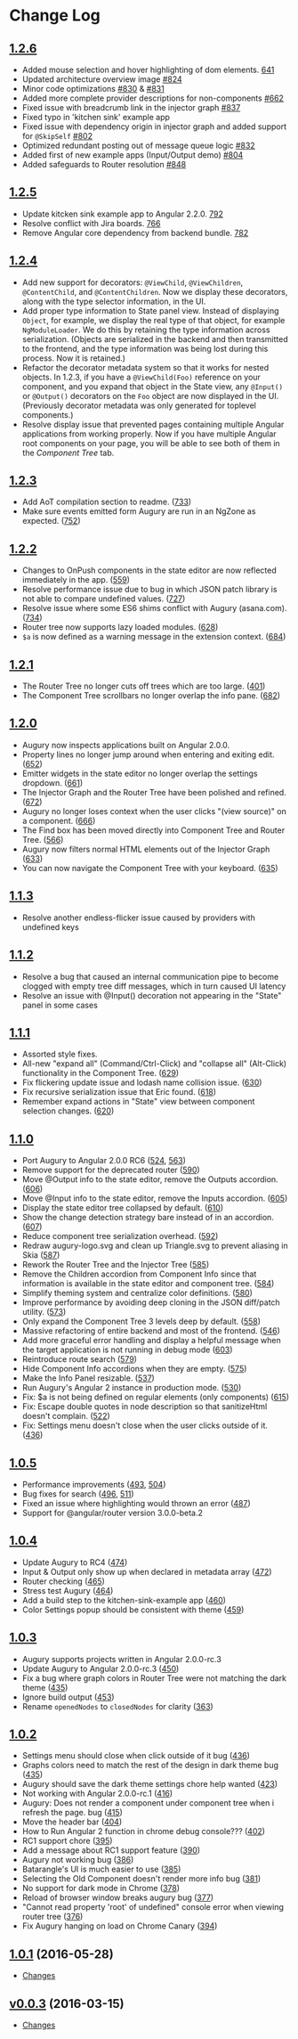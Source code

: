 # Change Log
## [1.2.6](https://github.com/rangle/tree/1.2.6)
* Added mouse selection and hover highlighting of dom elements. [641](https://github.com/rangle/augury/issues/641)
* Updated architecture overview image [#824](https://github.com/rangle/augury/issues/824)
* Minor code optimizations [#830](https://github.com/rangle/augury/issues/830) & [#831](https://github.com/rangle/augury/issues/831)
* Added more complete provider descriptions for non-components [#662](https://github.com/rangle/augury/issues/662)
* Fixed issue with breadcrumb link in the injector graph [#837](https://github.com/rangle/augury/issues/837)
* Fixed typo in 'kitchen sink' example app
* Fixed issue with dependency origin in injector graph and added support for `@SkipSelf` [#802](https://github.com/rangle/augury/issues/802)
* Optimized redundant posting out of message queue logic [#832](https://github.com/rangle/augury/issues/832)
* Added first of new example apps (Input/Output demo) [#804](https://github.com/rangle/augury/issues/804)
* Added safeguards to Router resolution [#848](https://github.com/rangle/augury/issues/848)

## [1.2.5](https://github.com/rangle/tree/1.2.5)
* Update kitcken sink example app to Angular 2.2.0. [792](https://github.com/rangle/augury/issues/792)
* Resolve conflict with Jira boards. [766](https://github.com/rangle/augury/issues/766)
* Remove Angular core dependency from backend bundle. [782](https://github.com/rangle/augury/issues/782)

## [1.2.4](https://github.com/rangle/tree/1.2.4)
* Add new support for decorators: `@ViewChild`, `@ViewChildren`, `@ContentChild`, and `@ContentChildren`. Now we display these decorators, along with the type selector information, in the UI.
* Add proper type information to State panel view. Instead of displaying `Object`, for example, we display the real type of that object, for example `NgModuleLoader`. We do this by retaining the type information across serialization. (Objects are serialized in the backend and then transmitted to the frontend, and the type information was being lost during this process. Now it is retained.)
* Refactor the decorator metadata system so that it works for nested objects. In 1.2.3, if you have a `@ViewChild(Foo)` reference on your component, and you expand that object in the State view, any `@Input()` or `@Output()` decorators on the `Foo` object are now displayed in the UI. (Previously decorator metadata was only generated for toplevel components.)
* Resolve display issue that prevented pages containing multiple Angular applications from working properly. Now if you have multiple Angular root components on your page, you will be able to see both of them in the _Component Tree_ tab.

## [1.2.3](https://github.com/rangle/tree/1.2.3)
* Add AoT compilation section to readme. ([733](https://github.com/rangle/augury/issues/733))
* Make sure events emitted form Augury are run in an NgZone as expected. ([752](https://github.com/rangle/augury/issues/752))

## [1.2.2](https://github.com/rangle/tree/1.2.2)
* Changes to OnPush components in the state editor are now reflected immediately in the app. ([559](https://github.com/rangle/augury/issues/559))
* Resolve performance issue due to bug in which JSON patch library is not able to compare undefined values. ([727](https://github.com/rangle/augury/issues/727))
* Resolve issue where some ES6 shims conflict with Augury (asana.com). ([734](https://github.com/rangle/augury/issues/734))
* Router tree now supports lazy loaded modules. ([628](https://github.com/rangle/augury/issues/628))
* `$a` is now defined as a warning message in the extension context. ([684](https://github.com/rangle/augury/issues/684))

## [1.2.1](https://github.com/rangle/tree/1.2.1)
* The Router Tree no longer cuts off trees which are too large. ([401](https://github.com/rangle/augury/issues/401))
* The Component Tree scrollbars no longer overlap the info pane. ([682](https://github.com/rangle/augury/issues/682))

## [1.2.0](https://github.com/rangle/tree/1.2.0)
* Augury now inspects applications built on Angular 2.0.0.
* Property lines no longer jump around when entering and exiting edit. ([652](https://github.com/rangle/augury/issues/652))
* Emitter widgets in the state editor no longer overlap the settings dropdown. ([661](https://github.com/rangle/augury/issues/661))
* The Injector Graph and the Router Tree have been polished and refined. ([672](https://github.com/rangle/augury/pull/672))
* Augury no longer loses context when the user clicks "(view source)" on a component. ([666](https://github.com/rangle/augury/issues/666))
* The Find box has been moved directly into Component Tree and Router Tree. ([566](https://github.com/rangle/augury/issues/566))
* Augury now filters normal HTML elements out of the Injector Graph ([633](https://github.com/rangle/augury/pull/633))
* You can now navigate the Component Tree with your keyboard. ([635](https://github.com/rangle/augury/pull/635))

## [1.1.3](https://github.com/rangle/tree/1.1.3)
* Resolve another endless-flicker issue caused by providers with undefined keys

## [1.1.2](https://github.com/rangle/tree/1.1.2)
* Resolve a bug that caused an internal communication pipe to become clogged with empty tree diff messages, which in turn caused UI latency
* Resolve an issue with @Input() decoration not appearing in the "State" panel in some cases

## [1.1.1](https://github.com/rangle/tree/1.1.1)
* Assorted style fixes.
* All-new "expand all" (Command/Ctrl-Click) and "collapse all" (Alt-Click) functionality in the Component Tree. ([629](https://github.com/rangle/augury/issues/629))
* Fix flickering update issue and lodash name collision issue. ([630](https://github.com/rangle/augury/issues/630))
* Fix recursive serialization issue that Eric found. ([618](https://github.com/rangle/augury/618))
* Remember expand actions in "State" view between component selection changes. ([620](https://github.com/rangle/augury/issues/620))

## [1.1.0](https://github.com/rangle/augury/tree/1.1.0)
* Port Augury to Angular 2.0.0 RC6 ([524](https://github.com/rangle/augury/issues/524), [563](https://github.com/rangle/augury/issues/563))
* Remove support for the deprecated router ([590](https://github.com/rangle/augury/issues/590))
* Move @Output info to the state editor, remove the Outputs accordion. ([606](https://github.com/rangle/augury/issues/606))
* Move @Input info to the state editor, remove the Inputs accordion. ([605](https://github.com/rangle/augury/issues/605))
* Display the state editor tree collapsed by default. ([610](https://github.com/rangle/augury/issues/610))
* Show the change detection strategy bare instead of in an accordion. ([607](https://github.com/rangle/augury/issues/607))
* Reduce component tree serialization overhead. ([592](https://github.com/rangle/augury/issues/592))
* Redraw augury-logo.svg and clean up Triangle.svg to prevent aliasing in Skia ([587](https://github.com/rangle/augury/issues/587))
* Rework the Router Tree and the Injector Tree ([585](https://github.com/rangle/augury/issues/585))
* Remove the Children accordion from Component Info since that information is available in the state editor and component tree. ([584](https://github.com/rangle/augury/issues/584))
* Simplify theming system and centralize color definitions. ([580](https://github.com/rangle/augury/issues/580))
* Improve performance by avoiding deep cloning in the JSON diff/patch utility. ([573](https://github.com/rangle/augury/issues/573))
* Only expand the Component Tree 3 levels deep by default. ([558](https://github.com/rangle/augury/issues/558))
* Massive refactoring of entire backend and most of the frontend. ([546](https://github.com/rangle/augury/issues/546))
* Add more graceful error handling and display a helpful message when the target application is not running in debug mode ([603](https://github.com/rangle/augury/issues/603))
* Reintroduce route search ([579](https://github.com/rangle/augury/issues/579))
* Hide Component Info accordions when they are empty. ([575](https://github.com/rangle/augury/issues/575))
* Make the Info Panel resizable. ([537](https://github.com/rangle/augury/issues/537))
* Run Augury's Angular 2 instance in production mode. ([530](https://github.com/rangle/augury/issues/530))
* Fix: $a is not being defined on regular elements (only components) ([615](https://github.com/rangle/augury/issues/615))
* Fix: Escape double quotes in node description so that sanitizeHtml doesn't complain. ([522](https://github.com/rangle/augury/issues/522))
* Fix: Settings menu doesn't close when the user clicks outside of it. ([436](https://github.com/rangle/augury/issues/436))

## [1.0.5](https://github.com/rangle/augury/tree/1.0.5)
* Performance improvements ([493](https://github.com/rangle/augury/issues/493), [504](https://github.com/rangle/augury/issues/504))
* Bug fixes for search ([496](https://github.com/rangle/augury/issues/496), [511](https://github.com/rangle/augury/issues/511))
* Fixed an issue where highlighting would thrown an error ([487](https://github.com/rangle/augury/issues/487))
* Support for @angular/router version 3.0.0-beta.2

## [1.0.4](https://github.com/rangle/augury/tree/1.0.4)
* Update Augury to RC4 ([474](https://github.com/rangle/augury/issues/474))
* Input & Output only show up when declared in metadata array ([472](https://github.com/rangle/augury/issues/472))
* Router checking ([465](https://github.com/rangle/augury/issues/465))
* Stress test Augury ([464](https://github.com/rangle/augury/issues/464))
* Add a build step to the kitchen-sink-example app ([460](https://github.com/rangle/augury/issues/460))
* Color Settings popup should be consistent with theme ([459](https://github.com/rangle/augury/issues/459))

## [1.0.3](https://github.com/rangle/augury/tree/1.0.3)
* Augury supports projects written in Angular 2.0.0-rc.3
* Update Augury to Angular 2.0.0-rc.3 ([450](https://github.com/rangle/augury/issues/450))
* Fix a bug where graph colors in Router Tree were not matching the dark theme ([435](https://github.com/rangle/augury/issues/435))
* Ignore build output ([453](https://github.com/rangle/augury/issues/453))
* Rename `openedNodes` to `closedNodes` for clarity ([363](https://github.com/rangle/augury/issues/363))

## [1.0.2](https://github.com/rangle/augury/tree/1.0.2)
* Settings menu should close when click outside of it bug ([436](https://github.com/rangle/augury/issues/436))
* Graphs colors need to match the rest of the design in dark theme bug ([435](https://github.com/rangle/augury/issues/435))
* Augury should save the dark theme settings chore help wanted ([423](https://github.com/rangle/augury/issues/423))
* Not working with Angular 2.0.0-rc.1 ([416](https://github.com/rangle/augury/issues/416))
* Augury: Does not render a component under component tree when i refresh the page. bug ([415](https://github.com/rangle/augury/issues/415))
* Move the header bar ([404](https://github.com/rangle/augury/issues/404))
* How to Run Angular 2 function in chrome debug console??? ([402](https://github.com/rangle/augury/issues/402))
* RC1 support chore ([395](https://github.com/rangle/augury/issues/395))
* Add a message about RC1 support feature ([390](https://github.com/rangle/augury/issues/390))
* Augury not working bug ([386](https://github.com/rangle/augury/issues/386))
* Batarangle's UI is much easier to use ([385](https://github.com/rangle/augury/issues/385))
* Selecting the Old Component doesn't render more info bug ([381](https://github.com/rangle/augury/issues/381))
* No support for dark mode in Chrome ([378](https://github.com/rangle/augury/issues/378))
* Reload of browser window breaks augury bug ([377](https://github.com/rangle/augury/issues/377))
* "Cannot read property 'root' of undefined" console error when viewing router tree ([376](https://github.com/rangle/augury/issues/376))
* Fix Augury hanging on load on Chrome Canary ([394](https://github.com/rangle/augury/issues/394))

## [1.0.1](https://github.com/rangle/augury/tree/1.0.1) (2016-05-28)
* [Changes](https://github.com/rangle/augury/compare/1.0.1...v0.0.3)

## [v0.0.3](https://github.com/rangle/augury/tree/v0.0.3) (2016-03-15)
* [Changes](https://github.com/rangle/augury/commits/0d2483568e5d4dd631f15e010064d771c9755680)

